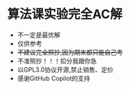# 算法课实验完全AC解

* 不一定是最优解
* 仅供参考
* ~~不建议完全照抄,因为期末都只能自己考~~
* 不准照抄！！！扣分我跟你急
* 以GPL3.0协议开源,禁止销售、定价
* 感谢GitHub Copilot的支持
